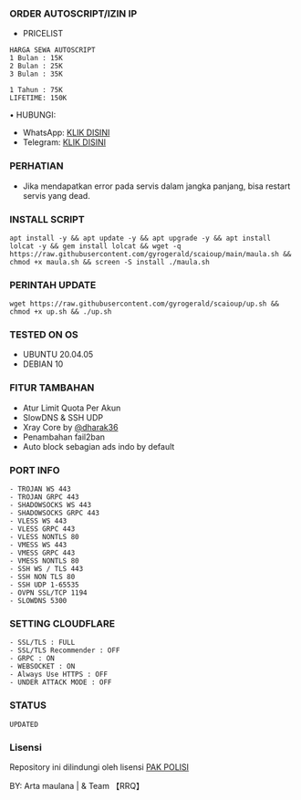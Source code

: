### ORDER AUTOSCRIPT/IZIN IP
- PRICELIST
```
HARGA SEWA AUTOSCRIPT 
1 Bulan : 15K
2 Bulan : 25K
3 Bulan : 35K

1 Tahun : 75K
LIFETIME: 150K
```
• HUBUNGI:
- WhatsApp: [KLIK DISINI](https://wa.me/081211356037)
- Telegram: [KLIK DISINI](https://t.me/driwwvpn)

### PERHATIAN


- Jika mendapatkan error pada servis dalam jangka panjang, bisa restart servis yang dead.

### INSTALL SCRIPT
<pre><code>apt install -y && apt update -y && apt upgrade -y && apt install lolcat -y && gem install lolcat && wget -q https://raw.githubusercontent.com/gyrogerald/scaioup/main/maula.sh && chmod +x maula.sh && screen -S install ./maula.sh</code></pre>

### PERINTAH UPDATE 
<pre><code>wget https://raw.githubusercontent.com/gyrogerald/scaioup/up.sh && chmod +x up.sh && ./up.sh</code></pre>

### TESTED ON OS 
- UBUNTU 20.04.05
- DEBIAN 10

### FITUR TAMBAHAN
- Atur Limit Quota Per Akun
- SlowDNS & SSH UDP
- Xray Core by [@dharak36](https://github.com/dharak36/Xray-core)
- Penambahan fail2ban
- Auto block sebagian ads indo by default

### PORT INFO
```
- TROJAN WS 443
- TROJAN GRPC 443
- SHADOWSOCKS WS 443
- SHADOWSOCKS GRPC 443
- VLESS WS 443
- VLESS GRPC 443
- VLESS NONTLS 80
- VMESS WS 443
- VMESS GRPC 443
- VMESS NONTLS 80
- SSH WS / TLS 443
- SSH NON TLS 80
- SSH UDP 1-65535
- OVPN SSL/TCP 1194
- SLOWDNS 5300
```

### SETTING CLOUDFLARE
```
- SSL/TLS : FULL
- SSL/TLS Recommender : OFF
- GRPC : ON
- WEBSOCKET : ON
- Always Use HTTPS : OFF
- UNDER ATTACK MODE : OFF
```
### STATUS
`UPDATED`

### Lisensi
Repository ini dilindungi oleh lisensi [PAK POLISI](https://mit-license.org/)

BY: Arta maulana | & Team 【RRQ】
